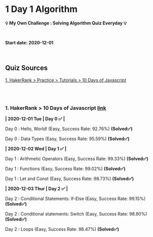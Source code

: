 # 1 Day 1 Algorithm

**💡 My Own Challenge : Solving Algorithm Quiz Everyday 💡**

<br>

**Start date: 2020-12-01**

<br>

## Quiz Sources
[1. HakerRank > Practice > Tutorials > 10 Days of Javascript](https://www.hackerrank.com/domains/tutorials/10-days-of-javascript)

<br>
<br>

### 1. HakerRank > 10 Days of Javascript [link](https://www.hackerrank.com/domains/tutorials/10-days-of-javascript)

**| 2020-12-01 Tue | Day 0 ✅ |** 

Day 0 : Hello, World! (Easy, Success Rate: 92.76%) **(Solved✅)**

Day 0 : Data Types (Easy, Success Rate: 95.59%) **(Solved✅)**


**| 2020-12-02 Wed | Day 1 ✅ |** 

Day 1 : Arithmetic Operators (Easy, Success Rate: 99.33%) **(Solved✅)**

Day 1 : Functions (Easy, Success Rate: 99.02%) **(Solved✅)**

Day 1 : Let and Const (Easy, Success Rate: 98.73%) **(Solved✅)**

**| 2020-12-03 Thur | Day 2 ✅ |** 

Day 2 : Conditional Statements: If-Else (Easy, Success Rate: 99.15%) **(Solved✅)**

Day 2 : Conditional statements: Switch (Easy, Success Rate: 98.80%) **(Solved✅)**

Day 2 : Loops (Easy, Success Rate: 98.47%) **(Solved✅)**